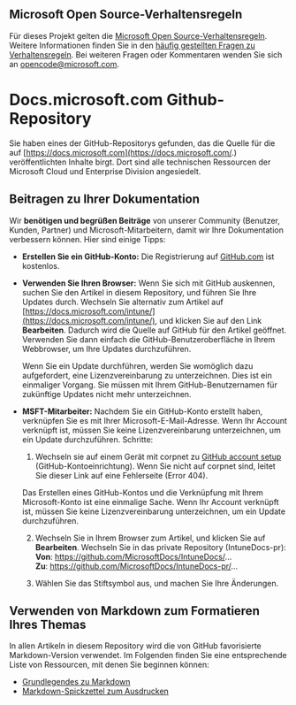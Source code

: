 ## <a name="microsoft-open-source-code-of-conduct"></a>Microsoft Open Source-Verhaltensregeln

Für dieses Projekt gelten die [Microsoft Open Source-Verhaltensregeln](https://opensource.microsoft.com/codeofconduct/).
Weitere Informationen finden Sie in den [häufig gestellten Fragen zu Verhaltensregeln](https://opensource.microsoft.com/codeofconduct/faq/). Bei weiteren Fragen oder Kommentaren wenden Sie sich an [opencode@microsoft.com](mailto:opencode@microsoft.com).

# <a name="docsmicrosoftcom-github-repository"></a>Docs.microsoft.com Github-Repository

Sie haben eines der GitHub-Repositorys gefunden, das die Quelle für die auf [https://docs.microsoft.com](https://docs.microsoft.com/.) veröffentlichten Inhalte birgt. Dort sind alle technischen Ressourcen der Microsoft Cloud und Enterprise Division angesiedelt.

## <a name="contribute-to-your-documentation"></a>Beitragen zu Ihrer Dokumentation
Wir **benötigen und begrüßen Beiträge** von unserer Community (Benutzer, Kunden, Partner) und Microsoft-Mitarbeitern, damit wir Ihre Dokumentation verbessern können. Hier sind einige Tipps:

* **Erstellen Sie ein GitHub-Konto:** Die Registrierung auf [GitHub.com](https://www.github.com) ist kostenlos.

* **Verwenden Sie Ihren Browser:** Wenn Sie sich mit GitHub auskennen, suchen Sie den Artikel in diesem Repository, und führen Sie Ihre Updates durch. Wechseln Sie alternativ zum Artikel auf [https://docs.microsoft.com/intune/](https://docs.microsoft.com/intune/), und klicken Sie auf den Link **Bearbeiten**. Dadurch wird die Quelle auf GitHub für den Artikel geöffnet. Verwenden Sie dann einfach die GitHub-Benutzeroberfläche in Ihrem Webbrowser, um Ihre Updates durchzuführen. 

  Wenn Sie ein Update durchführen, werden Sie womöglich dazu aufgefordert, eine Lizenzvereinbarung zu unterzeichnen. Dies ist ein einmaliger Vorgang. Sie müssen mit Ihrem GitHub-Benutzernamen für zukünftige Updates nicht mehr unterzeichnen. 
  
* **MSFT-Mitarbeiter:** Nachdem Sie ein GitHub-Konto erstellt haben, verknüpfen Sie es mit Ihrer Microsoft-E-Mail-Adresse. Wenn Ihr Account verknüpft ist, müssen Sie keine Lizenzvereinbarung unterzeichnen, um ein Update durchzuführen. Schritte:

  1. Wechseln sie auf einem Gerät mit corpnet zu [GitHub account setup](https://review.docs.microsoft.com/en-us/help/contribute/contribute-get-started-setup-github?branch=master) (GitHub-Kontoeinrichtung). Wenn Sie nicht auf corpnet sind, leitet Sie dieser Link auf eine Fehlerseite (Error 404).
  
    Das Erstellen eines GitHub-Kontos und die Verknüpfung mit Ihrem Microsoft-Konto ist eine einmalige Sache. Wenn Ihr Account verknüpft ist, müssen Sie keine Lizenzvereinbarung unterzeichnen, um ein Update durchzuführen. 

  2. Wechseln Sie in Ihrem Browser zum Artikel, und klicken Sie auf **Bearbeiten**. Wechseln Sie in das private Repository (IntuneDocs-pr):  
    **Von**: https://github.com/MicrosoftDocs/IntuneDocs/...  
    **Zu**: https://github.com/MicrosoftDocs/IntuneDocs-pr/...
  
  3. Wählen Sie das Stiftsymbol aus, und machen Sie Ihre Änderungen. 

## <a name="use-markdown-to-format-your-topic"></a>Verwenden von Markdown zum Formatieren Ihres Themas
In allen Artikeln in diesem Repository wird die von GitHub favorisierte Markdown-Version verwendet.  Im Folgenden finden Sie eine entsprechende Liste von Ressourcen, mit denen Sie beginnen können:

* [Grundlegendes zu Markdown](https://help.github.com/articles/markdown-basics/)
* [Markdown-Spickzettel zum Ausdrucken](./contributor-guide/media/documents/markdown-cheatsheet.pdf?raw=true)
